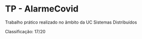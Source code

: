 # TP - AlarmeCovid

Trabalho prático realizado no âmbito da UC Sistemas Distribuídos

Classificação: 17/20

